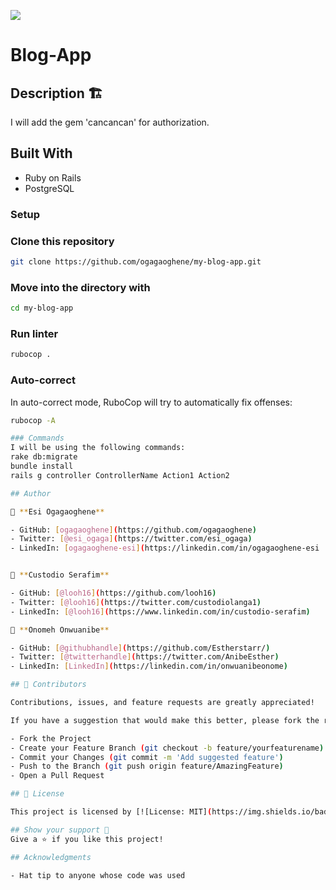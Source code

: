 ![](https://img.shields.io/badge/Microverse-blueviolet)


# Blog-App

## Description 🏗️
I will add the gem 'cancancan' for authorization. 

## Built With

- Ruby on Rails
- PostgreSQL

### Setup

### Clone this repository

```bash
git clone https://github.com/ogagaoghene/my-blog-app.git
```
### Move into the directory with

```bash
cd my-blog-app
```

### Run linter

```bash
rubocop .
```

### Auto-correct

In auto-correct mode, RuboCop will try to automatically fix offenses:

```bash
rubocop -A

### Commands
I will be using the following commands:
rake db:migrate
bundle install
rails g controller ControllerName Action1 Action2 

## Author

👤 **Esi Ogagaoghene**

- GitHub: [ogagaoghene](https://github.com/ogagaoghene)
- Twitter: [@esi_ogaga](https://twitter.com/esi_ogaga)
- LinkedIn: [ogagaoghene-esi](https://linkedin.com/in/ogagaoghene-esi


👤 **Custodio Serafim**

- GitHub: [@looh16](https://github.com/looh16)
- Twitter: [@looh16](https://twitter.com/custodiolanga1)
- LinkedIn: [@looh16](https://www.linkedin.com/in/custodio-serafim) 

👤 **Onomeh Onwuanibe**

- GitHub: [@githubhandle](https://github.com/Estherstarr/)
- Twitter: [@twitterhandle](https://twitter.com/AnibeEsther)
- LinkedIn: [LinkedIn](https://linkedin.com/in/onwuanibeonome)

## 🤝 Contributors

Contributions, issues, and feature requests are greatly appreciated!

If you have a suggestion that would make this better, please fork the repo and create a pull request. You can also simply open an issue with the tag "improvements".

- Fork the Project
- Create your Feature Branch (git checkout -b feature/yourfeaturename)
- Commit your Changes (git commit -m 'Add suggested feature')
- Push to the Branch (git push origin feature/AmazingFeature)
- Open a Pull Request

## 📝 License

This project is licensed by [![License: MIT](https://img.shields.io/badge/License-MIT-yellow.svg)](LICENSE)

## Show your support 💪
Give a ⭐️ if you like this project!

## Acknowledgments

- Hat tip to anyone whose code was used


